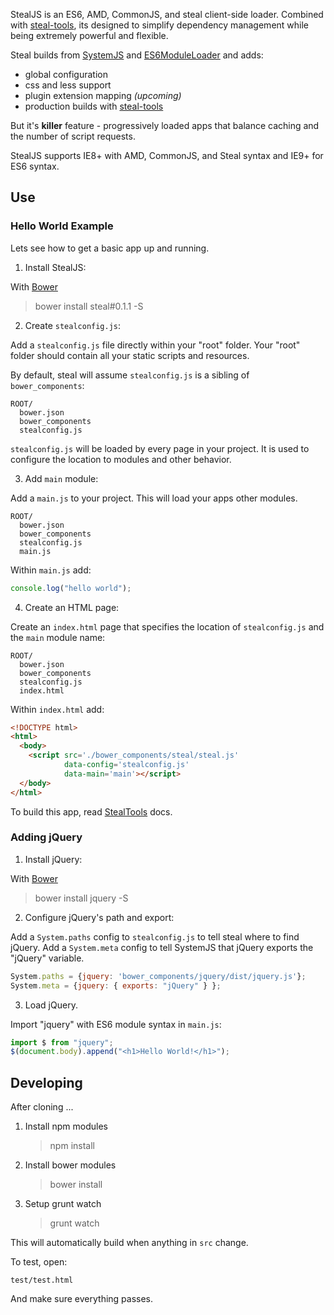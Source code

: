 StealJS is an ES6, AMD, CommonJS, and steal client-side loader. Combined with 
[steal-tools](https://github.com/bitovi/steal-tools/tree/systemjs), its designed
to simplify dependency management while being extremely powerful and flexible.

Steal builds from [SystemJS](https://github.com/systemjs/systemjs) and 
[ES6ModuleLoader](https://github.com/ModuleLoader/es6-module-loader) and adds:

 - global configuration
 - css and less support
 - plugin extension mapping _(upcoming)_
 - production builds with [steal-tools](https://github.com/bitovi/steal-tools/tree/systemjs)

But it's __killer__ feature - progressively loaded apps that balance caching and the 
number of script requests.

StealJS supports IE8+ with AMD, CommonJS, and Steal syntax and IE9+ for ES6 syntax.

## Use

### Hello World Example

Lets see how to get a basic app up and running.

1. Install StealJS:

With [Bower](http://bower.io/)

> bower install steal#0.1.1 -S

2. Create `stealconfig.js`:

Add a `stealconfig.js` file directly within your "root" folder. Your
"root" folder should contain all your static scripts and resources.

By default, steal will assume `stealconfig.js` is a sibling of `bower_components`:

    ROOT/
      bower.json
      bower_components
      stealconfig.js
    
`stealconfig.js` will be loaded by every page in your project.  It is used to configure
the location to modules and other behavior.    
    
3. Add `main` module:

Add a `main.js` to your project. This will load your apps other modules.

    ROOT/
      bower.json
      bower_components
      stealconfig.js
      main.js
      
Within `main.js` add:

```js
console.log("hello world");
```
 
4. Create an HTML page:

Create an `index.html` page that specifies the location of `stealconfig.js` and
the `main` module name:

    ROOT/
      bower.json
      bower_components
      stealconfig.js
      index.html

Within `index.html` add:

```html
<!DOCTYPE html>
<html>
  <body>
    <script src='./bower_components/steal/steal.js'
            data-config='stealconfig.js'
            data-main='main'></script>
  </body>
</html>
```

To build this app, read [StealTools](https://github.com/bitovi/steal-tools/tree/systemjs) docs.


### Adding jQuery

1. Install jQuery:

With [Bower](http://bower.io/)

> bower install jquery -S

2. Configure jQuery's path and export:

Add a `System.paths` config to `stealconfig.js` to tell steal where to find
jQuery. Add a `System.meta` config to tell SystemJS that jQuery exports the "jQuery"
variable.

```js
System.paths = {jquery: 'bower_components/jquery/dist/jquery.js'};
System.meta = {jquery: { exports: "jQuery" } };
```

3. Load jQuery.

Import "jquery" with ES6 module syntax in `main.js`:

```js
import $ from "jquery";
$(document.body).append("<h1>Hello World!</h1>");
```


## Developing

After cloning ...

1.  Install npm modules

    > npm install
 
2. Install bower modules

    > bower install
    
3. Setup grunt watch

    > grunt watch
    
This will automatically build when anything in `src` change.  

To test, open:

    test/test.html
    
And make sure everything passes.